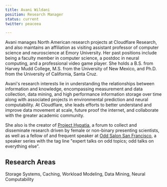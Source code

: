 ```yaml
---
title: Avani Wildani
position: Research Manager
status: current
twitter: peaceea

---
```

Avani manages North American research projects at Cloudflare Research, and also maintains an affiliation as visiting assistant professor of computer science and neuroscience at Emory University. Her past positions include being a faculty member in computer science, a postdoc in neural computing, and a professional video game player. She holds a B.S. from Harvey Mudd College, M.S. from the University of New Mexico, and Ph.D. from the University of California, Santa Cruz.

Avani's research interests lie in understanding the relationships between information and knowledge, encompassing measurement and data collection, data mining, and high performance information storage over time along with associated projects in environmental prediction and neural computability. At Cloudflare, she leads efforts to better understand and improve data movement at scale, future proof the internet, and collaborate with the greater academic community.

She also is the creator of [Project Hypatia](https://sites.google.com/view/projecthypatia/home), a forum to collect and disseminate research driven by female or non-binary presenting scientists, as well as a fellow of and frequent speaker at [Odd Salon San Francisco](https://oddsalon.com/), a speaker series with the tag line "expert talks on odd topics; odd talks on everything else".

## Research Areas
Storage Systems, Caching, Workload Modeling, Data Mining, Neural Computability
